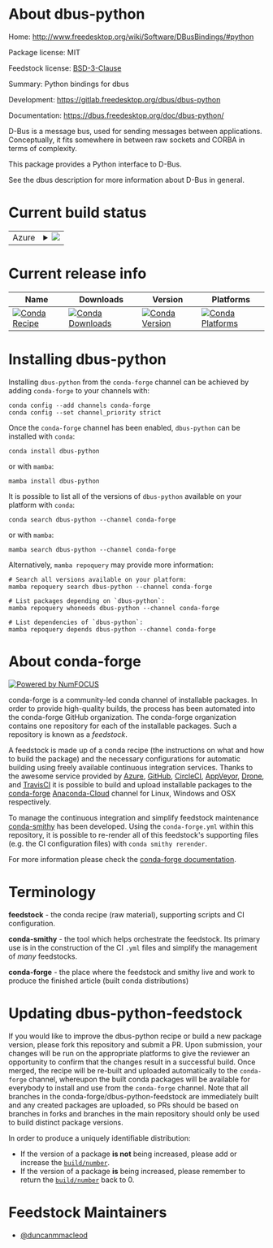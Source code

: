 About dbus-python
=================

Home: http://www.freedesktop.org/wiki/Software/DBusBindings/#python

Package license: MIT

Feedstock license: [BSD-3-Clause](https://github.com/conda-forge/dbus-python-feedstock/blob/main/LICENSE.txt)

Summary: Python bindings for dbus

Development: https://gitlab.freedesktop.org/dbus/dbus-python

Documentation: https://dbus.freedesktop.org/doc/dbus-python/

D-Bus is a message bus, used for sending messages between applications.
Conceptually, it fits somewhere in between raw sockets and CORBA in
terms of complexity.

This package provides a Python interface to D-Bus.

See the dbus description for more information about D-Bus in general.


Current build status
====================


<table>
    
  <tr>
    <td>Azure</td>
    <td>
      <details>
        <summary>
          <a href="https://dev.azure.com/conda-forge/feedstock-builds/_build/latest?definitionId=9011&branchName=main">
            <img src="https://dev.azure.com/conda-forge/feedstock-builds/_apis/build/status/dbus-python-feedstock?branchName=main">
          </a>
        </summary>
        <table>
          <thead><tr><th>Variant</th><th>Status</th></tr></thead>
          <tbody><tr>
              <td>linux_64_python3.10.____cpython</td>
              <td>
                <a href="https://dev.azure.com/conda-forge/feedstock-builds/_build/latest?definitionId=9011&branchName=main">
                  <img src="https://dev.azure.com/conda-forge/feedstock-builds/_apis/build/status/dbus-python-feedstock?branchName=main&jobName=linux&configuration=linux_64_python3.10.____cpython" alt="variant">
                </a>
              </td>
            </tr><tr>
              <td>linux_64_python3.7.____cpython</td>
              <td>
                <a href="https://dev.azure.com/conda-forge/feedstock-builds/_build/latest?definitionId=9011&branchName=main">
                  <img src="https://dev.azure.com/conda-forge/feedstock-builds/_apis/build/status/dbus-python-feedstock?branchName=main&jobName=linux&configuration=linux_64_python3.7.____cpython" alt="variant">
                </a>
              </td>
            </tr><tr>
              <td>linux_64_python3.8.____73_pypy</td>
              <td>
                <a href="https://dev.azure.com/conda-forge/feedstock-builds/_build/latest?definitionId=9011&branchName=main">
                  <img src="https://dev.azure.com/conda-forge/feedstock-builds/_apis/build/status/dbus-python-feedstock?branchName=main&jobName=linux&configuration=linux_64_python3.8.____73_pypy" alt="variant">
                </a>
              </td>
            </tr><tr>
              <td>linux_64_python3.8.____cpython</td>
              <td>
                <a href="https://dev.azure.com/conda-forge/feedstock-builds/_build/latest?definitionId=9011&branchName=main">
                  <img src="https://dev.azure.com/conda-forge/feedstock-builds/_apis/build/status/dbus-python-feedstock?branchName=main&jobName=linux&configuration=linux_64_python3.8.____cpython" alt="variant">
                </a>
              </td>
            </tr><tr>
              <td>linux_64_python3.9.____73_pypy</td>
              <td>
                <a href="https://dev.azure.com/conda-forge/feedstock-builds/_build/latest?definitionId=9011&branchName=main">
                  <img src="https://dev.azure.com/conda-forge/feedstock-builds/_apis/build/status/dbus-python-feedstock?branchName=main&jobName=linux&configuration=linux_64_python3.9.____73_pypy" alt="variant">
                </a>
              </td>
            </tr><tr>
              <td>linux_64_python3.9.____cpython</td>
              <td>
                <a href="https://dev.azure.com/conda-forge/feedstock-builds/_build/latest?definitionId=9011&branchName=main">
                  <img src="https://dev.azure.com/conda-forge/feedstock-builds/_apis/build/status/dbus-python-feedstock?branchName=main&jobName=linux&configuration=linux_64_python3.9.____cpython" alt="variant">
                </a>
              </td>
            </tr><tr>
              <td>linux_aarch64_python3.10.____cpython</td>
              <td>
                <a href="https://dev.azure.com/conda-forge/feedstock-builds/_build/latest?definitionId=9011&branchName=main">
                  <img src="https://dev.azure.com/conda-forge/feedstock-builds/_apis/build/status/dbus-python-feedstock?branchName=main&jobName=linux&configuration=linux_aarch64_python3.10.____cpython" alt="variant">
                </a>
              </td>
            </tr><tr>
              <td>linux_aarch64_python3.7.____cpython</td>
              <td>
                <a href="https://dev.azure.com/conda-forge/feedstock-builds/_build/latest?definitionId=9011&branchName=main">
                  <img src="https://dev.azure.com/conda-forge/feedstock-builds/_apis/build/status/dbus-python-feedstock?branchName=main&jobName=linux&configuration=linux_aarch64_python3.7.____cpython" alt="variant">
                </a>
              </td>
            </tr><tr>
              <td>linux_aarch64_python3.8.____73_pypy</td>
              <td>
                <a href="https://dev.azure.com/conda-forge/feedstock-builds/_build/latest?definitionId=9011&branchName=main">
                  <img src="https://dev.azure.com/conda-forge/feedstock-builds/_apis/build/status/dbus-python-feedstock?branchName=main&jobName=linux&configuration=linux_aarch64_python3.8.____73_pypy" alt="variant">
                </a>
              </td>
            </tr><tr>
              <td>linux_aarch64_python3.8.____cpython</td>
              <td>
                <a href="https://dev.azure.com/conda-forge/feedstock-builds/_build/latest?definitionId=9011&branchName=main">
                  <img src="https://dev.azure.com/conda-forge/feedstock-builds/_apis/build/status/dbus-python-feedstock?branchName=main&jobName=linux&configuration=linux_aarch64_python3.8.____cpython" alt="variant">
                </a>
              </td>
            </tr><tr>
              <td>linux_aarch64_python3.9.____73_pypy</td>
              <td>
                <a href="https://dev.azure.com/conda-forge/feedstock-builds/_build/latest?definitionId=9011&branchName=main">
                  <img src="https://dev.azure.com/conda-forge/feedstock-builds/_apis/build/status/dbus-python-feedstock?branchName=main&jobName=linux&configuration=linux_aarch64_python3.9.____73_pypy" alt="variant">
                </a>
              </td>
            </tr><tr>
              <td>linux_aarch64_python3.9.____cpython</td>
              <td>
                <a href="https://dev.azure.com/conda-forge/feedstock-builds/_build/latest?definitionId=9011&branchName=main">
                  <img src="https://dev.azure.com/conda-forge/feedstock-builds/_apis/build/status/dbus-python-feedstock?branchName=main&jobName=linux&configuration=linux_aarch64_python3.9.____cpython" alt="variant">
                </a>
              </td>
            </tr><tr>
              <td>osx_64_python3.10.____cpython</td>
              <td>
                <a href="https://dev.azure.com/conda-forge/feedstock-builds/_build/latest?definitionId=9011&branchName=main">
                  <img src="https://dev.azure.com/conda-forge/feedstock-builds/_apis/build/status/dbus-python-feedstock?branchName=main&jobName=osx&configuration=osx_64_python3.10.____cpython" alt="variant">
                </a>
              </td>
            </tr><tr>
              <td>osx_64_python3.7.____cpython</td>
              <td>
                <a href="https://dev.azure.com/conda-forge/feedstock-builds/_build/latest?definitionId=9011&branchName=main">
                  <img src="https://dev.azure.com/conda-forge/feedstock-builds/_apis/build/status/dbus-python-feedstock?branchName=main&jobName=osx&configuration=osx_64_python3.7.____cpython" alt="variant">
                </a>
              </td>
            </tr><tr>
              <td>osx_64_python3.8.____73_pypy</td>
              <td>
                <a href="https://dev.azure.com/conda-forge/feedstock-builds/_build/latest?definitionId=9011&branchName=main">
                  <img src="https://dev.azure.com/conda-forge/feedstock-builds/_apis/build/status/dbus-python-feedstock?branchName=main&jobName=osx&configuration=osx_64_python3.8.____73_pypy" alt="variant">
                </a>
              </td>
            </tr><tr>
              <td>osx_64_python3.8.____cpython</td>
              <td>
                <a href="https://dev.azure.com/conda-forge/feedstock-builds/_build/latest?definitionId=9011&branchName=main">
                  <img src="https://dev.azure.com/conda-forge/feedstock-builds/_apis/build/status/dbus-python-feedstock?branchName=main&jobName=osx&configuration=osx_64_python3.8.____cpython" alt="variant">
                </a>
              </td>
            </tr><tr>
              <td>osx_64_python3.9.____73_pypy</td>
              <td>
                <a href="https://dev.azure.com/conda-forge/feedstock-builds/_build/latest?definitionId=9011&branchName=main">
                  <img src="https://dev.azure.com/conda-forge/feedstock-builds/_apis/build/status/dbus-python-feedstock?branchName=main&jobName=osx&configuration=osx_64_python3.9.____73_pypy" alt="variant">
                </a>
              </td>
            </tr><tr>
              <td>osx_64_python3.9.____cpython</td>
              <td>
                <a href="https://dev.azure.com/conda-forge/feedstock-builds/_build/latest?definitionId=9011&branchName=main">
                  <img src="https://dev.azure.com/conda-forge/feedstock-builds/_apis/build/status/dbus-python-feedstock?branchName=main&jobName=osx&configuration=osx_64_python3.9.____cpython" alt="variant">
                </a>
              </td>
            </tr><tr>
              <td>osx_arm64_python3.10.____cpython</td>
              <td>
                <a href="https://dev.azure.com/conda-forge/feedstock-builds/_build/latest?definitionId=9011&branchName=main">
                  <img src="https://dev.azure.com/conda-forge/feedstock-builds/_apis/build/status/dbus-python-feedstock?branchName=main&jobName=osx&configuration=osx_arm64_python3.10.____cpython" alt="variant">
                </a>
              </td>
            </tr><tr>
              <td>osx_arm64_python3.8.____cpython</td>
              <td>
                <a href="https://dev.azure.com/conda-forge/feedstock-builds/_build/latest?definitionId=9011&branchName=main">
                  <img src="https://dev.azure.com/conda-forge/feedstock-builds/_apis/build/status/dbus-python-feedstock?branchName=main&jobName=osx&configuration=osx_arm64_python3.8.____cpython" alt="variant">
                </a>
              </td>
            </tr><tr>
              <td>osx_arm64_python3.9.____cpython</td>
              <td>
                <a href="https://dev.azure.com/conda-forge/feedstock-builds/_build/latest?definitionId=9011&branchName=main">
                  <img src="https://dev.azure.com/conda-forge/feedstock-builds/_apis/build/status/dbus-python-feedstock?branchName=main&jobName=osx&configuration=osx_arm64_python3.9.____cpython" alt="variant">
                </a>
              </td>
            </tr>
          </tbody>
        </table>
      </details>
    </td>
  </tr>
</table>

Current release info
====================

| Name | Downloads | Version | Platforms |
| --- | --- | --- | --- |
| [![Conda Recipe](https://img.shields.io/badge/recipe-dbus--python-green.svg)](https://anaconda.org/conda-forge/dbus-python) | [![Conda Downloads](https://img.shields.io/conda/dn/conda-forge/dbus-python.svg)](https://anaconda.org/conda-forge/dbus-python) | [![Conda Version](https://img.shields.io/conda/vn/conda-forge/dbus-python.svg)](https://anaconda.org/conda-forge/dbus-python) | [![Conda Platforms](https://img.shields.io/conda/pn/conda-forge/dbus-python.svg)](https://anaconda.org/conda-forge/dbus-python) |

Installing dbus-python
======================

Installing `dbus-python` from the `conda-forge` channel can be achieved by adding `conda-forge` to your channels with:

```
conda config --add channels conda-forge
conda config --set channel_priority strict
```

Once the `conda-forge` channel has been enabled, `dbus-python` can be installed with `conda`:

```
conda install dbus-python
```

or with `mamba`:

```
mamba install dbus-python
```

It is possible to list all of the versions of `dbus-python` available on your platform with `conda`:

```
conda search dbus-python --channel conda-forge
```

or with `mamba`:

```
mamba search dbus-python --channel conda-forge
```

Alternatively, `mamba repoquery` may provide more information:

```
# Search all versions available on your platform:
mamba repoquery search dbus-python --channel conda-forge

# List packages depending on `dbus-python`:
mamba repoquery whoneeds dbus-python --channel conda-forge

# List dependencies of `dbus-python`:
mamba repoquery depends dbus-python --channel conda-forge
```


About conda-forge
=================

[![Powered by
NumFOCUS](https://img.shields.io/badge/powered%20by-NumFOCUS-orange.svg?style=flat&colorA=E1523D&colorB=007D8A)](https://numfocus.org)

conda-forge is a community-led conda channel of installable packages.
In order to provide high-quality builds, the process has been automated into the
conda-forge GitHub organization. The conda-forge organization contains one repository
for each of the installable packages. Such a repository is known as a *feedstock*.

A feedstock is made up of a conda recipe (the instructions on what and how to build
the package) and the necessary configurations for automatic building using freely
available continuous integration services. Thanks to the awesome service provided by
[Azure](https://azure.microsoft.com/en-us/services/devops/), [GitHub](https://github.com/),
[CircleCI](https://circleci.com/), [AppVeyor](https://www.appveyor.com/),
[Drone](https://cloud.drone.io/welcome), and [TravisCI](https://travis-ci.com/)
it is possible to build and upload installable packages to the
[conda-forge](https://anaconda.org/conda-forge) [Anaconda-Cloud](https://anaconda.org/)
channel for Linux, Windows and OSX respectively.

To manage the continuous integration and simplify feedstock maintenance
[conda-smithy](https://github.com/conda-forge/conda-smithy) has been developed.
Using the ``conda-forge.yml`` within this repository, it is possible to re-render all of
this feedstock's supporting files (e.g. the CI configuration files) with ``conda smithy rerender``.

For more information please check the [conda-forge documentation](https://conda-forge.org/docs/).

Terminology
===========

**feedstock** - the conda recipe (raw material), supporting scripts and CI configuration.

**conda-smithy** - the tool which helps orchestrate the feedstock.
                   Its primary use is in the construction of the CI ``.yml`` files
                   and simplify the management of *many* feedstocks.

**conda-forge** - the place where the feedstock and smithy live and work to
                  produce the finished article (built conda distributions)


Updating dbus-python-feedstock
==============================

If you would like to improve the dbus-python recipe or build a new
package version, please fork this repository and submit a PR. Upon submission,
your changes will be run on the appropriate platforms to give the reviewer an
opportunity to confirm that the changes result in a successful build. Once
merged, the recipe will be re-built and uploaded automatically to the
`conda-forge` channel, whereupon the built conda packages will be available for
everybody to install and use from the `conda-forge` channel.
Note that all branches in the conda-forge/dbus-python-feedstock are
immediately built and any created packages are uploaded, so PRs should be based
on branches in forks and branches in the main repository should only be used to
build distinct package versions.

In order to produce a uniquely identifiable distribution:
 * If the version of a package **is not** being increased, please add or increase
   the [``build/number``](https://docs.conda.io/projects/conda-build/en/latest/resources/define-metadata.html#build-number-and-string).
 * If the version of a package **is** being increased, please remember to return
   the [``build/number``](https://docs.conda.io/projects/conda-build/en/latest/resources/define-metadata.html#build-number-and-string)
   back to 0.

Feedstock Maintainers
=====================

* [@duncanmmacleod](https://github.com/duncanmmacleod/)

